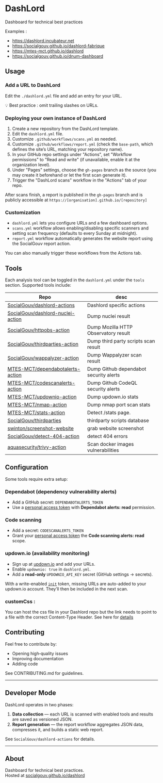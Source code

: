 # DashLord

Dashboard for technical best practices

Examples :

- https://dashlord.incubateur.net  
- https://socialgouv.github.io/dashlord-fabrique  
- https://mtes-mct.github.io/dashlord  
- https://socialgouv.github.io/dnum-dashboard

## Usage

### Add a URL to DashLord

Edit the `./dashlord.yml` file and add an entry for your URL.

💡 Best practice : omit trailing slashes on URLs.

### Deploying your own instance of DashLord

1. Create a new repository from the DashLord template.
2. Edit the `dashlord.yml` file.
3. Customize `.github/workflows/scans.yml` as needed.
4. Customize `.github/workflows/report.yml` (check the `base-path`, which defines the site’s URL, matching your repository name).
5. In your GitHub repo settings under "Actions", set "Workflow permissions" to "Read and write" (if unavailable, enable it at the organization level).
6. Under "Pages" settings, choose the `gh-pages` branch as the source (you may create it beforehand or let the first scan generate it).
7. Trigger the "DashLord scans" workflow in the "Actions" tab of your repo.

After scans finish, a report is published in the `gh-pages` branch and is publicly accessible at `https://[organisation].github.io/[repository]` 

### Customization

- `dashlord.yml` lets you configure URLs and a few dashboard options.
- `scans.yml` workflow allows enabling/disabling specific scanners and setting scan frequency (defaults to every Sunday at midnight).
- `report.yml` workflow automatically generates the website report using the SocialGouv report action.

You can also manually trigger these workflows from the Actions tab.

## Tools

Each analysis tool can be toggled in the `dashlord.yml` under the `tools` section. Supported tools include:

| Repo                                                                                      | desc                                   |
| ----------------------------------------------------------------------------------------- | -------------------------------------- |
| [SocialGouv/dashlord-actions](https://github.com/SocialGouv/dashlord-actions)             | Dashlord specific actions              |
| [SocialGouv/dashlord-nuclei-action](https://github.com/SocialGouv/dashlord-nuclei-action) | Dump nuclei result                     |
| [SocialGouv/httpobs-action](https://github.com/SocialGouv/httpobs-action)                 | Dump Mozilla HTTP Observatory result   |
| [SocialGouv/thirdparties-action](https://github.com/SocialGouv/thirdparties-action)       | Dump third party scripts scan result   |
| [SocialGouv/wappalyzer-action](https://github.com/SocialGouv/wappalyzer-action)           | Dump Wappalyzer scan result            |
| [MTES-MCT/dependabotalerts-action](https://github.com/MTES-MCT/dependabotalerts-action)   | Dump Github dependabot security alerts |
| [MTES-MCT/codescanalerts-action](https://github.com/MTES-MCT/codescanalerts-action)       | Dump Github CodeQL security alerts     |
| [MTES-MCT/updownio-action](https://github.com/MTES-MCT/updownio-action)                   | Dump updown.io stats                   |
| [MTES-MCT/nmap-action](https://github.com/MTES-MCT/nmap-action)                           | Dump nmap port scan stats              |
| [MTES-MCT/stats-action](https://github.com/MTES-MCT/stats-action)                         | Detect /stats page.                    |
| [SocialGouv/thirdparties](https://github.com/SocialGouv/thirdparties)                     | thirdparty scripts database            |
| [swinton/screenshot-website](https://github.com/swinton/screenshot-website)               | grab website screenshot                |
| [SocialGouv/detect-404-action](https://github.com/SocialGouv/detect-404-action)           | detect 404 errors                      |
| [aquasecurity/trivy-action](https://github.com/aquasecurity/trivy-action)                 | Scan docker images vulnerabilities     |

## Configuration

Some tools require extra setup:

### Dependabot (dependency vulnerability alerts)
- Add a GitHub secret: `DEPENDABOTALERTS_TOKEN`
- Use a [personal access token](https://github.com/settings/personal-access-tokens/new) with **Dependabot alerts: read** permission.

### Code scanning
- Add a secret: `CODESCANALERTS_TOKEN`
- Grant your [personal access token](https://github.com/settings/personal-access-tokens/new) the **Code scanning alerts: read** scope.

### updown.io (availability monitoring)
- Sign up at [updown.io](https://updown.io) and add your URLs.
- Enable `updownio: true` in `dashlord.yml`.
- Add a **read-only** `UPDOWNIO_API_KEY` secret (GitHub settings → secrets).

With a write-enabled [`init`](https://github.com/SocialGouv/dashlord/blob/48b9362391dc45cf604ceb9d91ee300a028a3021/.github/workflows/scans.yml#L55) token, missing URLs are auto-added to your updown.io account. They’ll then be included in the next scan.

### customCss :

You can host the css file in your Dashlord repo but the link needs to point to a file with the correct Content-Type Header. See here for [details](https://www.twistblogg.com/2020/06/use-github-for-hosting-files.html)

## Contributing

Feel free to contribute by:
- Opening high‑quality issues
- Improving documentation
- Adding code

See CONTRIBUTING.md for guidelines.

---

## Developer Mode

DashLord operates in two phases:

1. **Data collection** — each URL is scanned with enabled tools and results are saved as versioned JSON.
2. **Report generation** — the report workflow aggregates JSON data, compresses it, and builds a static web report.

See `SocialGouv/dashlord-actions` for details.

---

## About

Dashboard for technical best practices.  
Hosted at [socialgouv.github.io/dashlord](https://socialgouv.github.io/dashlord)  
